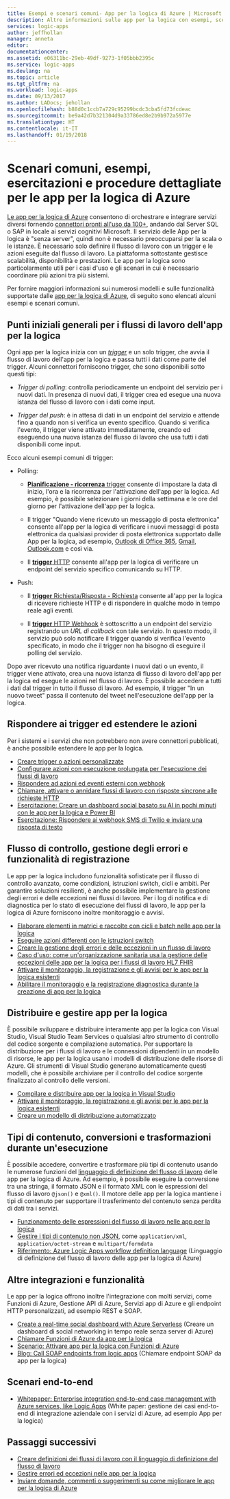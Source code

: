 ```yaml
---
title: Esempi e scenari comuni- App per la logica di Azure | Microsoft Docs
description: Altre informazioni sulle app per la logica con esempi, scenari, esercitazioni e procedure dettagliate
services: logic-apps
author: jeffhollan
manager: anneta
editor: 
documentationcenter: 
ms.assetid: e06311bc-29eb-49df-9273-1f05bbb2395c
ms.service: logic-apps
ms.devlang: na
ms.topic: article
ms.tgt_pltfrm: na
ms.workload: logic-apps
ms.date: 09/13/2017
ms.author: LADocs; jehollan
ms.openlocfilehash: b88d0c1ccb7a729c95299bcdc3cba5fd73fcdeac
ms.sourcegitcommit: be9a42d7b321304d9a33786ed8e2b9b972a5977e
ms.translationtype: HT
ms.contentlocale: it-IT
ms.lasthandoff: 01/19/2018
---
```

# <a name="common-scenarios-examples-tutorials-and-walkthroughs-for-azure-logic-apps"></a>Scenari comuni, esempi, esercitazioni e procedure dettagliate per le app per la logica di Azure

[Le app per la logica di Azure](../logic-apps/logic-apps-overview.md) consentono di orchestrare e integrare servizi diversi fornendo [connettori pronti all'uso da 100+](../connectors/apis-list.md), andando dal Server SQL o SAP in locale ai servizi cognitivi Microsoft. Il servizio delle App per la logica è "senza server", quindi non è necessario preoccuparsi per la scala o le istanze. È necessario solo definire il flusso di lavoro con un trigger e le azioni eseguite dal flusso di lavoro. La piattaforma sottostante gestisce scalabilità, disponibilità e prestazioni. Le app per la logica sono particolarmente utili per i casi d'uso e gli scenari in cui è necessario coordinare più azioni tra più sistemi.

Per fornire maggiori informazioni sui numerosi modelli e sulle funzionalità supportate dalle [app per la logica di Azure](../logic-apps/logic-apps-overview.md), di seguito sono elencati alcuni esempi e scenari comuni.

## <a name="popular-starting-points-for-logic-app-workflows"></a>Punti iniziali generali per i flussi di lavoro dell'app per la logica

Ogni app per la logica inizia con un [*trigger*](../logic-apps/logic-apps-overview.md#logic-app-concepts) e un solo trigger, che avvia il flusso di lavoro dell'app per la logica e passa tutti i dati come parte del trigger. Alcuni connettori forniscono trigger, che sono disponibili sotto questi tipi:

* *Trigger di polling*: controlla periodicamente un endpoint del servizio per i nuovi dati. In presenza di nuovi dati, il trigger crea ed esegue una nuova istanza del flusso di lavoro con i dati come input.

* *Trigger del push*: è in attesa di dati in un endpoint del servizio e attende fino a quando non si verifica un evento specifico. Quando si verifica l'evento, il trigger viene attivato immediatamente, creando ed eseguendo una nuova istanza del flusso di lavoro che usa tutti i dati disponibili come input.

Ecco alcuni esempi comuni di trigger:

* Polling: 

  * [**Pianificazione - ricorrenza** trigger](../connectors/connectors-native-recurrence.md) consente di impostare la data di inizio, l'ora e la ricorrenza per l'attivazione dell'app per la logica. 
  Ad esempio, è possibile selezionare i giorni della settimana e le ore del giorno per l'attivazione dell'app per la logica.

  * Il trigger "Quando viene ricevuto un messaggio di posta elettronica" consente all'app per la logica di verificare i nuovi messaggi di posta elettronica da qualsiasi provider di posta elettronica supportato dalle App per la logica, ad esempio, [Outlook di Office 365](../connectors/connectors-create-api-office365-outlook.md), [Gmail](https://docs.microsoft.com/connectors/gmail/), [Outlook.com](https://docs.microsoft.com/connectors/outlook/) e così via.

  * Il [**trigger** HTTP](../connectors/connectors-native-http.md) consente all'app per la logica di verificare un endpoint del servizio specifico comunicando su HTTP.
  
* Push:

  * Il [**trigger** Richiesta/Risposta - Richiesta](../connectors/connectors-native-reqres.md) consente all'app per la logica di ricevere richieste HTTP e di rispondere in qualche modo in tempo reale agli eventi.

  * Il [**trigger** HTTP Webhook](../connectors/connectors-native-webhook.md) è sottoscritto a un endpoint del servizio registrando un *URL di callback* con tale servizio. 
  In questo modo, il servizio può solo notificare il trigger quando si verifica l'evento specificato, in modo che il trigger non ha bisogno di eseguire il polling del servizio.

Dopo aver ricevuto una notifica riguardante i nuovi dati o un evento, il trigger viene attivato, crea una nuova istanza di flusso di lavoro dell'app per la logica ed esegue le azioni nel flusso di lavoro. È possibile accedere a tutti i dati dal trigger in tutto il flusso di lavoro. Ad esempio, il trigger "In un nuovo tweet" passa il contenuto del tweet nell'esecuzione dell'app per la logica. 

## <a name="respond-to-triggers-and-extend-actions"></a>Rispondere ai trigger ed estendere le azioni

Per i sistemi e i servizi che non potrebbero non avere connettori pubblicati, è anche possibile estendere le app per la logica.

* [Creare trigger o azioni personalizzate](../logic-apps/logic-apps-create-api-app.md)
* [Configurare azioni con esecuzione prolungata per l'esecuzione dei flussi di lavoro](../logic-apps/logic-apps-create-api-app.md)
* [Rispondere ad azioni ed eventi esterni con webhook](../logic-apps/logic-apps-create-api-app.md)
* [Chiamare, attivare o annidare flussi di lavoro con risposte sincrone alle richieste HTTP](../logic-apps/logic-apps-http-endpoint.md)
* [Esercitazione: Creare un dashboard social basato su AI in pochi minuti con le app per la logica e Power BI](http://aka.ms/logicappsdemo)
* [Esercitazione: Rispondere ai webhook SMS di Twilio e inviare una risposta di testo](https://channel9.msdn.com/Blogs/Windows-Azure/Azure-Logic-Apps-Walkthrough-Webhook-Functions-and-an-SMS-Bot)

## <a name="control-flow-error-handling-and-logging-capabilities"></a>Flusso di controllo, gestione degli errori e funzionalità di registrazione

Le app per la logica includono funzionalità sofisticate per il flusso di controllo avanzato, come condizioni, istruzioni switch, cicli e ambiti. Per garantire soluzioni resilienti, è anche possibile implementare la gestione degli errori e delle eccezioni nei flussi di lavoro. Per i log di notifica e di diagnostica per lo stato di esecuzione dei flussi di lavoro, le app per la logica di Azure forniscono inoltre monitoraggio e avvisi.

* [Elaborare elementi in matrici e raccolte con cicli e batch nelle app per la logica](../logic-apps/logic-apps-loops-and-scopes.md)
* [Eseguire azioni differenti con le istruzioni switch](../logic-apps/logic-apps-switch-case.md)
* [Creare la gestione degli errori e delle eccezioni in un flusso di lavoro](../logic-apps/logic-apps-exception-handling.md)
* [Caso d'uso: come un'organizzazione sanitaria usa la gestione delle eccezioni delle app per la logica per i flussi di lavoro HL7 FHIR](../logic-apps/logic-apps-scenario-error-and-exception-handling.md)
* [Attivare il monitoraggio, la registrazione e gli avvisi per le app per la logica esistenti](../logic-apps/logic-apps-monitor-your-logic-apps.md)
* [Abilitare il monitoraggio e la registrazione diagnostica durante la creazione di app per la logica](../logic-apps/logic-apps-monitor-your-logic-apps-oms.md)

## <a name="deploy-and-manage-logic-apps"></a>Distribuire e gestire app per la logica

È possibile sviluppare e distribuire interamente app per la logica con Visual Studio, Visual Studio Team Services o qualsiasi altro strumento di controllo del codice sorgente e compilazione automatica. Per supportare la distribuzione per i flussi di lavoro e le connessioni dipendenti in un modello di risorse, le app per la logica usano i modelli di distribuzione delle risorse di Azure. Gli strumenti di Visual Studio generano automaticamente questi modelli, che è possibile archiviare per il controllo del codice sorgente finalizzato al controllo delle versioni.

* [Compilare e distribuire app per la logica in Visual Studio](../logic-apps/logic-apps-deploy-from-vs.md)
* [Attivare il monitoraggio, la registrazione e gli avvisi per le app per la logica esistenti](../logic-apps/logic-apps-monitor-your-logic-apps.md)
* [Creare un modello di distribuzione automatizzato](../logic-apps/logic-apps-create-deploy-template.md)

## <a name="content-types-conversions-and-transformations-within-a-run"></a>Tipi di contenuto, conversioni e trasformazioni durante un'esecuzione

È possibile accedere, convertire e trasformare più tipi di contenuto usando le numerose funzioni del [linguaggio di definizione del flusso di lavoro](http://aka.ms/logicappsdocs) delle app per la logica di Azure. Ad esempio, è possibile eseguire la conversione tra una stringa, il formato JSON e il formato XML con le espressioni del flusso di lavoro `@json()` e `@xml()`. Il motore delle app per la logica mantiene i tipi di contenuto per supportare il trasferimento del contenuto senza perdita di dati tra i servizi.

* [Funzionamento delle espressioni del flusso di lavoro nelle app per la logica](../logic-apps/logic-apps-author-definitions.md)
* [Gestire i tipi di contenuto non JSON](../logic-apps/logic-apps-content-type.md), come `application/xml`, `application/octet-stream` e `multipart/formdata`
* [Riferimento: Azure Logic Apps workflow definition language](http://aka.ms/logicappsdocs) (Linguaggio di definizione del flusso di lavoro delle app per la logica di Azure)

## <a name="other-integrations-and-capabilities"></a>Altre integrazioni e funzionalità

Le app per la logica offrono inoltre l'integrazione con molti servizi, come Funzioni di Azure, Gestione API di Azure, Servizi app di Azure e gli endpoint HTTP personalizzati, ad esempio REST e SOAP.

* [Create a real-time social dashboard with Azure Serverless](../logic-apps/logic-apps-scenario-social-serverless.md) (Creare un dashboard di social networking in tempo reale senza server di Azure)
* [Chiamare Funzioni di Azure da app per la logica](../logic-apps/logic-apps-azure-functions.md)
* [Scenario: Attivare app per la logica con Funzioni di Azure](../logic-apps/logic-apps-scenario-function-sb-trigger.md)
* [Blog: Call SOAP endpoints from logic apps](https://blogs.msdn.microsoft.com/logicapps/2016/04/07/using-soap-services-with-logic-apps/) (Chiamare endpoint SOAP da app per la logica)

## <a name="end-to-end-scenarios"></a>Scenari end-to-end

* [Whitepaper: Enterprise integration end-to-end case management with Azure services, like Logic Apps](https://aka.ms/enterprise-integration-e2e-case-management-utilities-logic-apps) (White paper: gestione dei casi end-to-end di integrazione aziendale con i servizi di Azure, ad esempio App per la logica)

## <a name="next-steps"></a>Passaggi successivi

* [Creare definizioni dei flussi di lavoro con il linguaggio di definizione del flusso di lavoro](../logic-apps/logic-apps-author-definitions.md)
* [Gestire errori ed eccezioni nelle app per la logica](../logic-apps/logic-apps-exception-handling.md)
* [Inviare domande, commenti o suggerimenti su come migliorare le app per la logica di Azure](https://feedback.azure.com/forums/287593-logic-apps)